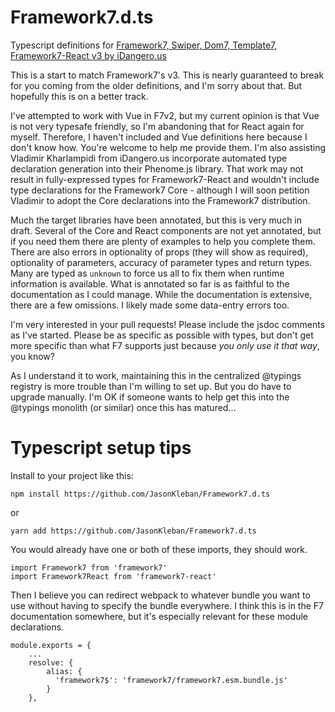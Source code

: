 # Framework7.d.ts
Typescript definitions for [Framework7, Swiper, Dom7, Template7, Framework7-React v3 by iDangero.us](http://framework7.io)

This is a start to match Framework7's v3.  This is nearly guaranteed to break for you coming from the older definitions, and I'm sorry about that.  But hopefully this is on a better track.

I've attempted to work with Vue in F7v2, but my current opinion is that Vue is not very typesafe friendly, so I'm abandoning that for React again for myself.  Therefore, I haven't included and Vue definitions here because I don't know how.  You're welcome to help me provide them.  I'm also assisting Vladimir Kharlampidi from iDangero.us incorporate automated type declaration generation into their Phenome.js library.  That work may not result in fully-expressed types for Framework7-React and wouldn't include type declarations for the Framework7 Core - although I will soon petition Vladimir to adopt the Core declarations into the Framework7 distribution.

Much the target libraries have been annotated, but this is very much in draft.  Several of the Core and React components are not yet annotated, but if you need them there are plenty of examples to help you complete them.  There are also errors in optionality of props (they will show as required), optionality of parameters, accuracy of parameter types and return types.  Many are typed as `unknown` to force us all to fix them when runtime information is available.  What is annotated so far is as faithful to the documentation as I could manage.  While the documentation is extensive, there are a few omissions.  I likely made some data-entry errors too.

I'm very interested in your pull requests!  Please include the jsdoc comments as I've started.  Please be as specific as possible with types, but don't get more specific than what F7 supports just because _you only use it that way_, you know?

As I understand it to work, maintaining this in the centralized @typings registry is more trouble than I'm willing to set up.  But you do have to upgrade manually.  I'm OK if someone wants to help get this into the @typings monolith (or similar) once this has matured...

# Typescript setup tips

Install to your project like this:

```
npm install https://github.com/JasonKleban/Framework7.d.ts
```

or

```
yarn add https://github.com/JasonKleban/Framework7.d.ts
```

You would already have one or both of these imports, they should work.

```
import Framework7 from 'framework7'
import Framework7React from 'framework7-react'
```

Then I believe you can redirect webpack to whatever bundle you want to use without having to specify the bundle everywhere.  I think this is in the F7 documentation somewhere, but it's especially relevant for these module declarations.

```
module.exports = {
    ...
    resolve: {
        alias: {
          'framework7$': 'framework7/framework7.esm.bundle.js'
        }
    },
```